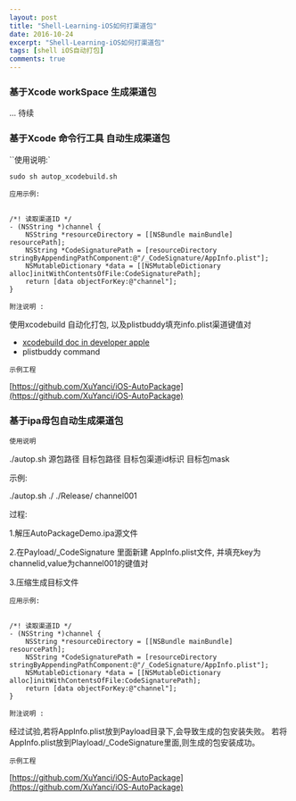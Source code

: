 ```yaml
---
layout: post
title: "Shell-Learning-iOS如何打渠道包"
date: 2016-10-24
excerpt: "Shell-Learning-iOS如何打渠道包"
tags: [shell iOS自动打包]
comments: true
---
```



### 基于Xcode workSpace 生成渠道包 ###
... 待续
### 基于Xcode 命令行工具 自动生成渠道包 ###

``使用说明:`

  	sudo sh autop_xcodebuild.sh
  	
  	
`应用示例:`
  
 <pre><code>
/*! 读取渠道ID */
- (NSString *)channel {
    NSString *resourceDirectory = [[NSBundle mainBundle] resourcePath];
    NSString *CodeSignaturePath = [resourceDirectory stringByAppendingPathComponent:@"/_CodeSignature/AppInfo.plist"];
    NSMutableDictionary *data = [[NSMutableDictionary alloc]initWithContentsOfFile:CodeSignaturePath];
    return [data objectForKey:@"channel"];
}
</code></pre>

  
`附注说明 :` 

使用xcodebuild 自动化打包, 以及plistbuddy填充info.plist渠道键值对
   
- [xcodebuild doc in developer apple](https://developer.apple.com/library/mac/documentation/Darwin/Reference/ManPages/man1/xcodebuild.1.html)
- plistbuddy command 
  
  
`示例工程`

[https://github.com/XuYanci/iOS-AutoPackage](https://github.com/XuYanci/iOS-AutoPackage)

### 基于ipa母包自动生成渠道包 ###

`使用说明`

./autop.sh 源包路径  目标包路径  目标包渠道id标识 目标包mask

示例:

./autop.sh  ./  ./Release/ channel001

过程:

1.解压AutoPackageDemo.ipa源文件

2.在Payload/_CodeSignature 里面新建 AppInfo.plist文件,
并填充key为channelid,value为channel001的键值对

3.压缩生成目标文件


`应用示例:`
<pre><code>
/*! 读取渠道ID */
- (NSString *)channel {
    NSString *resourceDirectory = [[NSBundle mainBundle] resourcePath];
    NSString *CodeSignaturePath = [resourceDirectory stringByAppendingPathComponent:@"/_CodeSignature/AppInfo.plist"];
    NSMutableDictionary *data = [[NSMutableDictionary alloc]initWithContentsOfFile:CodeSignaturePath];
    return [data objectForKey:@"channel"];
}
</code></pre>

`附注说明 :` 

经过试验,若将AppInfo.plist放到Payload目录下,会导致生成的包安装失败。
若将AppInfo.plist放到Playload/_CodeSignature里面,则生成的包安装成功。


`示例工程`

[https://github.com/XuYanci/iOS-AutoPackage](https://github.com/XuYanci/iOS-AutoPackage)











